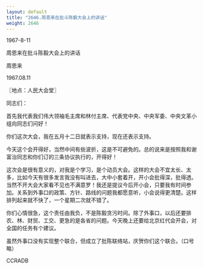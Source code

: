 ```yaml
---
layout: default
title: "2646.周恩来在批斗陈毅大会上的讲话"
weight: 2646
---
```


1967-8-11

周恩来在批斗陈毅大会上的讲话

周恩来

1967.08.11

〖地点：人民大会堂〗

同志们：

首先我代表我们伟大领袖毛主席和林付主席、代表党中央、中央军委、中央文革小组向同志们问好！

你们这次大会，我在五月十二日就表示支持，现在还表示支持。

今天这个会开得好，当然中间有些波折，这是不可避免的。总的说来是按照我和谢富治同志和你们订的三条协议执行的，开得好！

这次会是很有意义的，对我是个学习，是个动员大会。这样的大会不宜太长、太多，比如今天有很多发言我没有叫进去，大中小套着开，开小会批得深，批得透。当然不开大会大家看不见也不满意罗！我还是提议今后开小会，只要我有时间参加。关系到外事口的政策、方针、路线的问题我都愿意听，小会说得更清楚。这样排列起来就不快了，一个星期二次就不错了。

你们心情很急，这个责任由我负，不是陈毅贪污时间。除了外事口，以后还要排农、林、财贸、工交、更急的是各省的问题。今天晚上还要给北京红代会开会，对全国的任务有个建议。

虽然外事口没有实现整个联合，但成立了批陈联络站，庆贺你们这个联合。（口号略）

CCRADB

